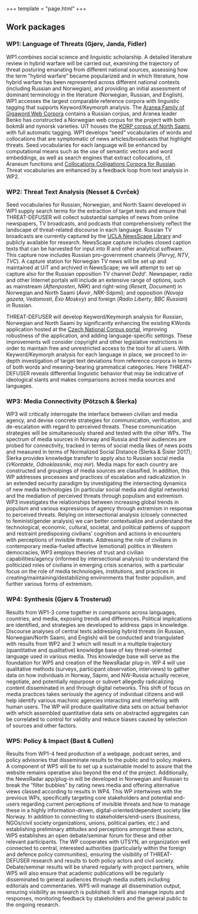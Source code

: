 +++
template = "page.html"
+++

## Work packages

### WP1: Language of Threats (Gjørv, Janda, Fidler)

WP1 combines social science and linguistic scholarship. A detailed literature
review in hybrid warfare will be carried out, examining the trajectory of
threat posturing emanating from different national sources, assessing how the
term “hybrid warfare” became popularized and in which literature, how hybrid
warfare has been represented across different national contexts (including
Russian and Norwegian), and providing an initial assessment of dominant
terminology in the literature (Norwegian, Russian, and English). WP1 accesses
the largest comparable reference corpora with linguistic tagging that supports
Keyword/Keymorph analysis. The [Aranea Family of Gigaword Web
Corpora](http://unesco.uniba.sk/aranea_about/) contains a Russian corpus, and
Aranea leader Benko has constructed a Norwegian web corpus for the project with
both bokmål and nynorsk varieties. UiT houses the [KORP corpus of North
Saami](http://gtweb.uit.no/korp), with full automatic tagging. WP1 develops
“seed” vocabularies of words and collocations that are symptomatic of news
articles/broadcasts that highlight threats. Seed vocabularies for each language
will be enhanced by computational means such as the use of semantic vectors and
word embeddings, as well as search engines that extract collocations, cf.
Araneum functions and [Collocations Colligations Corpora for
Russian](http://cococo.cosyco.ru). Threat vocabularies are enhanced by a
feedback loop from text analysis in WP2.


### WP2: Threat Text Analysis (Nesset & Cvrček)

Seed vocabularies for Russian, Norwegian, and North Saami developed in WP1
supply search terms for the extraction of target texts and ensure that
THREAT-DEFUSER will collect substantial samples of news from online newspapers,
TV broadcasts, and podcasts that comprehensively reflect the landscape of
threat-related discourse in each language. Russian TV broadcasts are currently
captured by the [UCLA NewsScape Library](http://tvnews.library.ucla.edu/) and
publicly available for research. NewsScape capture includes closed caption
texts that can be harvested for input into R and other analytical software.
This capture now includes Russian pro-government channels (*Pervyj*, *NTV*,
*TVC*). A capture station for Norwegian TV news will be set up and maintained
at UiT and archived in NewsScape; we will attempt to set up capture also for
the Russian opposition TV channel *Dožd’*. Newspaper, radio and other Internet
portals will include an extensive range of options, such as mainstream
(*Aftenposten*, *NRK*) and right-wing (*Resett*, *Document*) in Norwegian and
North Saami (*Ávvir*, *NRK-Sápmi*); and opposition (*Novaja gazeta*,
*Vedomosti*, *Èxo Moskvy*) and foreign (*Radio Liberty*, *BBC Russian*) in
Russian.

THREAT-DEFUSER will develop Keyword/Keymorph analysis for Russian, Norwegian
and North Saami by significantly enhancing the existing KWords application
hosted at the [Czech National Corpus portal](www.korpus.cz), improving
robustness of the application, and adding language-specific settings. These
improvements will consider copyright and other legislative restrictions in
order to maintain free and unrestricted access to the tool for all users. With
Keyword/Keymorph analysis for each language in place, we proceed to in-depth
investigation of target text deviations from reference corpora in terms of both
words and meaning-bearing grammatical categories. Here THREAT-DEFUSER reveals
differential linguistic behavior that may be indicative of ideological slants
and makes comparisons across media sources and languages.


### WP3: Media Connectivity (Pötzsch & Šlerka)

WP3 will critically interrogate the interface between civilian and media
agency, and devise concrete strategies for communication, verification, and
de-escalation with regard to perceived threats. These communication strategies
will be simultaneously shared and tested with the other WPs. The spectrum of
media sources in Norway and Russia and their audiences are probed for
connectivity, tracked in terms of social media likes of news posts and measured
in terms of Normalized Social Distance (Šlerka & Šisler 2017); Šlerka provides
knowledge transfer to apply also to Russian social media (*VKontakte*,
*Odnoklassniki*, *moj mir*). Media maps for each country are constructed and
groupings of media sources are classified. In addition, this WP addresses
processes and practices of escalation and radicalization in an extended
security paradigm by investigating the intersecting dynamics of new media
technologies (in particular social media and digital networks) and the
mediation of perceived threats through populism and extremism. WP3 investigates
the relationships between increasing global trends in populism and various
expressions of agency through extremism in response to perceived threats.
Relying on intersectional analysis (closely connected to feminist/gender
analysis) we can better contextualize and understand the technological,
economic, cultural, societal, and political patterns of support and restraint
predisposing civilians’ cognition and actions in encounters with perceptions of
invisible threats. Addressing the role of civilians in contemporary
media-fueled affective (emotional) politics in Western democracies, WP3 employs
theories of trust and civilian capabilities/agency (informed by intersectional
analysis) to understand the politicized roles of civilians in emerging crisis
scenarios, with a particular focus on the role of media technologies,
institutions, and practices in creating/maintaining/destabilizing environments
that foster populism, and further various forms of extremism.


### WP4: Synthesis (Gjørv & Trosterud)

Results from WP1-3 come together in comparisons across languages, countries,
and media, exposing trends and differences. Political implications are
identified, and strategies are developed to address gaps in knowledge.
Discourse analyses of central texts addressing hybrid threats (in Russian,
Norwegian/North Saami, and English) will be conducted and triangulated with
results from WP2 and 3 which will result in a multiple trajectory (quantitative
and qualitative) knowledge base of key threat-oriented language used in various
media. This knowledge base will serve as the foundation for WP5 and creation of
the NewsRadar plug-in. WP 4 will use qualitative methods (surveys, participant
observation, interviews) to gather data on how individuals in Norway, Sápmi,
and NW-Russia actually receive, negotiate, and potentially repurpose or subvert
allegedly radicalizing content disseminated in and through digital networks.
This shift of focus on media practices takes seriously the agency of individual
citizens and will help identify various machinic agencies interacting and
interfering with human users. The WP will produce qualitative data sets on
actual behavior with which assembled quantitative data sets on abstracted
aggregates can be correlated to control for validity and reduce biases caused
by selection of sources and other factors.


### WP5: Policy & Impact (Bast & Cullen)

Results from WP1-4 feed production of a webpage, podcast series, and policy
advisories that disseminate results to the public and to policy makers. A
component of WP5 will be to set up a sustainable model to assure that the
website remains operative also beyond the end of the project. Additionally, the
NewsRadar app/plug-in will be developed in Norwegian and Russian to break the
“filter bubbles” by rating news media and offering alternative views classed
according to results in WP4. This WP intertwines with the previous WPs,
specifically targeting core stakeholders and potential end-users regarding
current perceptions of invisible threats and how to manage these in a highly
information-driven, digital-oriented/dependent society like Norway. In addition
to connecting to stakeholders/end-users (business, NGOs/civil society
organizations, unions, political parties, etc.) and establishing preliminary
attitudes and perceptions amongst these actors, WP5 establishes an open
debate/seminar forum for these and other relevant participants. The WP
cooperates with UTSYN, an organization well connected to central, interested
authorities (particularly within the foreign and defence policy communities),
ensuring the visibility of THREAT-DEFUSER research and results to both policy
actors and civil society. Debate/seminar results will be shared regularly with
project partners, while WP5 will also ensure that academic publications will be
regularly disseminated to general audiences through media outlets including
editorials and commentaries. WP5 will manage all dissemination output, ensuring
visibility as research is published. It will also manage inputs and responses,
monitoring feedback by stakeholders and the general public to the ongoing
research.
